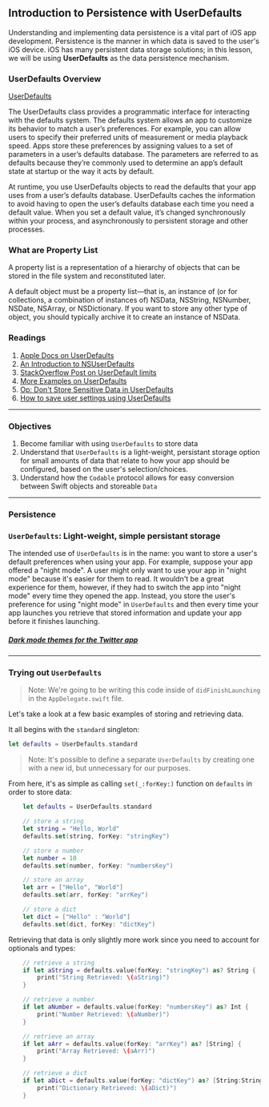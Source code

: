 ## Introduction to Persistence with UserDefaults

Understanding and implementing data persistence is a vital part of iOS app development. Persistence is the manner in which data is saved to the user's iOS device. iOS has many persistent data storage solutions; in this lesson, we will be using **UserDefaults** as the data persistence mechanism.

### UserDefaults Overview

 [UserDefaults](https://developer.apple.com/documentation/foundation/userdefaults/)  

The UserDefaults class provides a programmatic interface for interacting with the defaults system. The defaults system allows an app to customize its behavior to match a user’s preferences. For example, you can allow users to specify their preferred units of measurement or media playback speed. Apps store these preferences by assigning values to a set of parameters in a user’s defaults database. The parameters are referred to as defaults because they’re commonly used to determine an app’s default state at startup or the way it acts by default.

At runtime, you use UserDefaults objects to read the defaults that your app uses from a user’s defaults database. UserDefaults caches the information to avoid having to open the user’s defaults database each time you need a default value. When you set a default value, it’s changed synchronously within your process, and asynchronously to persistent storage and other processes.

### What are Property List

A property list is a representation of a hierarchy of objects that can be stored in the file system and reconstituted later.

A default object must be a property list—that is, an instance of (or for collections, a combination of instances of) NSData, NSString, NSNumber, NSDate, NSArray, or NSDictionary. If you want to store any other type of object, you should typically archive it to create an instance of NSData.

### Readings
1. [Apple Docs on UserDefaults](https://developer.apple.com/documentation/foundation/userdefaults/)
2. [An Introduction to NSUserDefaults](http://www.codingexplorer.com/nsuserdefaults-a-swift-introduction/)
3. [StackOverflow Post on UserDefault limits](https://stackoverflow.com/questions/35961005/how-much-data-can-i-store-in-nsuserdefaults)
4. [More Examples on UserDefaults](https://www.hackingwithswift.com/read/12/2/reading-and-writing-basics-userdefaults)
5. [Op: Don't Store Sensitive Data in UserDefaults](https://www.andyibanez.com/nsuserdefaults-not-for-sensitive-data/)
6. [How to save user settings using UserDefaults](https://www.hackingwithswift.com/example-code/system/how-to-save-user-settings-using-userdefaults)   

---
### Objectives

1. Become familiar with using `UserDefaults` to store data
2. Understand that `UserDefaults` is a light-weight, persistant storage option for small amounts of data that relate to how your app should be configured, based on the user's selection/choices.
3. Understand how the `Codable` protocol  allows for easy conversion between Swift objects and storeable `Data`

---
### Persistence

### `UserDefaults`: Light-weight, simple persistant storage

The intended use of `UserDefaults` is in the name: you want to store a user's default preferences when using your app. For example, suppose your app offered a "night mode". A user might only want to use your app in "night mode" because it's easier for them to read. It wouldn't be a great experience for them, however, if they had to switch the app into "night mode" every time they opened the app. Instead, you store the user's preference for using "night mode" in `UserDefaults` and then every time your app launches you retrieve that stored information and update your app before it finishes launching.

##### [Dark mode themes for the Twitter app](https://www.slashgear.com/twitter-night-mode-activated-on-ios-and-android-22452842/)  

---
### Trying out `UserDefaults`

> Note: We're going to be writing this code inside of `didFinishLaunching` in the `AppDelegate.swift` file.

Let's take a look at a few basic examples of storing and retrieving data.

It all begins with the `standard` singleton:

```swift
let defaults = UserDefaults.standard
```

> Note: It's possible to define a separate `UserDefaults` by creating one with a new id, but unnecessary for our purposes.

From here, it's as simple as calling `set(_:forKey:)` function on `defaults` in order to store data:

```swift
	let defaults = UserDefaults.standard

	// store a string
	let string = "Hello, World"
	defaults.set(string, forKey: "stringKey")

	// store a number
	let number = 10
	defaults.set(number, forKey: "numbersKey")

	// store an array
	let arr = ["Hello", "World"]
	defaults.set(arr, forKey: "arrKey")

	// store a dict
	let dict = ["Hello" : "World"]
	defaults.set(dict, forKey: "dictKey")
```

Retrieving that data is only slightly more work since you need to account for optionals and types:

```swift
	// retrieve a string
	if let aString = defaults.value(forKey: "stringKey") as? String {
		print("String Retrieved: \(aString)")
	}

	// retrieve a number
	if let aNumber = defaults.value(forKey: "numbersKey") as? Int {
		print("Number Retrieved: \(aNumber)")
	}

	// retrieve an array
	if let aArr = defaults.value(forKey: "arrKey") as? [String] {
		print("Array Retrieved: \(aArr)")
	}

	// retrieve a dict
	if let aDict = defaults.value(forKey: "dictKey") as? [String:String] {
		print("Dictionary Retrieved: \(aDict)")
	}
```

